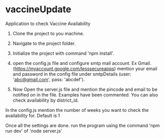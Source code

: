 # vaccineUpdate
Application to check Vaccine Availability 

1. Clone the project to you machine.
2. Navigate to the project folder.
3. Initialize the project with command 'npm install'.
4. open the config.js file and configure smtp mail account. Ex Gmail. 
(https://myaccount.google.com/lesssecureapps) mention your email and password in the config file under smtpDetails (user: 'abc@gmail.com', pass: 'abcdef').

5. Now Open the server.js file and mention the pincode and email to be notified on in the file. Examples have been commented. You can also check availability by district_id.

In the config.js mention the number of weeks you want to check the availability for. Default is 1


Once all the settings are done. run the program using the command 'npm run dev' of 'node server.js'